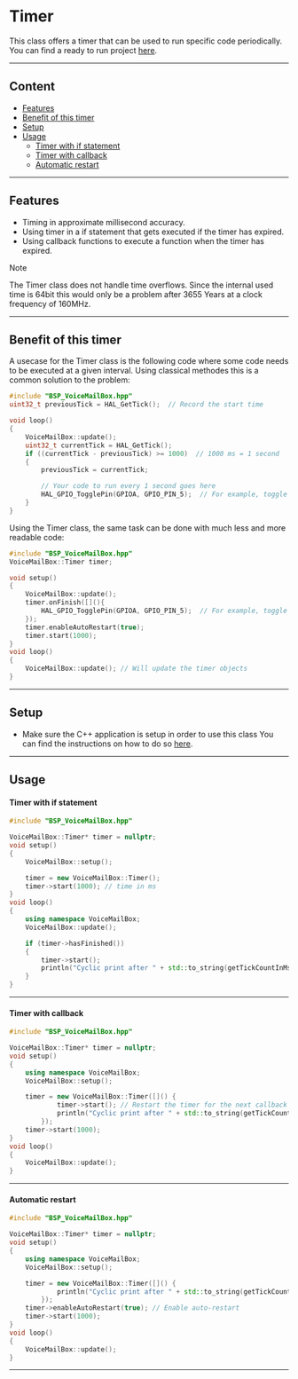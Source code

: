 # Timer
This class offers a timer that can be used to run specific code periodically.
You can find a ready to run project [here](../../Demos/F469/F469_MultiExample/README.md).

---
## Content
- [Features](#features)
- [Benefit of this timer](#benefit-of-this-timer)
- [Setup](#setup)
- [Usage](#usage)
    - [Timer with if statement](#timer-with-if-statement)
    - [Timer with callback](#timer-with-callback)
    - [Automatic restart](#automatic-restart)

---
## Features
- Timing in approximate millisecond accuracy.
- Using timer in a if statement that gets executed if the timer has expired.
- Using callback functions to execute a function when the timer has expired.

> [!NOTE]
> The Timer class does not handle time overflows.
> Since the internal used time is 64bit this would only be a problem after 3655 Years at a clock frequency of 160MHz.

---
## Benefit of this timer
A usecase for the Timer class is the following code where some code needs to be executed at a given interval. Using classical methodes this is a common solution to the problem:
``` C++
#include "BSP_VoiceMailBox.hpp"
uint32_t previousTick = HAL_GetTick();  // Record the start time

void loop()
{
    VoiceMailBox::update();
    uint32_t currentTick = HAL_GetTick();
    if ((currentTick - previousTick) >= 1000)  // 1000 ms = 1 second
    {
        previousTick = currentTick;

        // Your code to run every 1 second goes here
        HAL_GPIO_TogglePin(GPIOA, GPIO_PIN_5);  // For example, toggle an LED
    }
}
```

Using the Timer class, the same task can be done with much less and more readable code:
``` C++
#include "BSP_VoiceMailBox.hpp"
VoiceMailBox::Timer timer;

void setup()
{
    VoiceMailBox::update();
    timer.onFinish([](){
        HAL_GPIO_TogglePin(GPIOA, GPIO_PIN_5);  // For example, toggle an LED
    });
    timer.enableAutoRestart(true);
    timer.start(1000);
}
void loop()
{
    VoiceMailBox::update(); // Will update the timer objects
}
```
---
## Setup    
- Make sure the C++ application is setup in order to use this class
You can find the instructions on how to do so [here](CppFromC.md).

---
## Usage
#### Timer with if statement
``` C++ 
#include "BSP_VoiceMailBox.hpp"

VoiceMailBox::Timer* timer = nullptr;
void setup()
{
    VoiceMailBox::setup();

    timer = new VoiceMailBox::Timer();
    timer->start(1000); // time in ms
}
void loop()
{
    using namespace VoiceMailBox;
    VoiceMailBox::update();

    if (timer->hasFinished())
    {
        timer->start();
        println("Cyclic print after " + std::to_string(getTickCountInMs())+ "ms");
    }
}
```
---

#### Timer with callback
``` C++ 
#include "BSP_VoiceMailBox.hpp"

VoiceMailBox::Timer* timer = nullptr;
void setup()
{
    using namespace VoiceMailBox;
    VoiceMailBox::setup();

    timer = new VoiceMailBox::Timer([]() {
            timer->start(); // Restart the timer for the next callback
            println("Cyclic print after " + std::to_string(getTickCountInMs()) + "ms");
        });
    timer->start(1000);
}
void loop()
{
    VoiceMailBox::update();
}
```
---

#### Automatic restart
``` C++ 
#include "BSP_VoiceMailBox.hpp"

VoiceMailBox::Timer* timer = nullptr;
void setup()
{
    using namespace VoiceMailBox;
    VoiceMailBox::setup();

    timer = new VoiceMailBox::Timer([]() {
            println("Cyclic print after " + std::to_string(getTickCountInMs()) + "ms");
        });
    timer->enableAutoRestart(true); // Enable auto-restart
    timer->start(1000);
}
void loop()
{
    VoiceMailBox::update();
}
```
---

